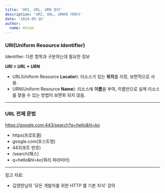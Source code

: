 ```yaml
---
title: 'URI, URL, URN 정리'
description: 'URI, URL, URN에 대해서'
date: '2024-05-16'
author:
  name: mtseo
---
```


### URI(Uniform Resource **Identifier**)

Identifier: 다른 항목과 구분하는데 필요한 정보

**_URI = URL + URN_**

- URL(Uniform Resource **Locator**): 리소스가 있는 **위치**를 지정, 보편적으로 사용.
- URN(Uniform Resource **Name**): 리소스에 **이름**을 부여, 이름만으로 실제 리소스를 찾을 수 있는 방법이 보편화 되지 않음.

---

### URL 전체 문법

https://google.com:443/search?q=hello&hl=ko

- https(프로토콜)
- google.com(호스트명)
- 443(포트 번호)
- /search(패스)
- q=hello&hl=ko(쿼리 파라미터)

---

참고 자료:

- 김영한님의 '모든 개발자를 위한 HTTP 웹 기본 지식' 강의
